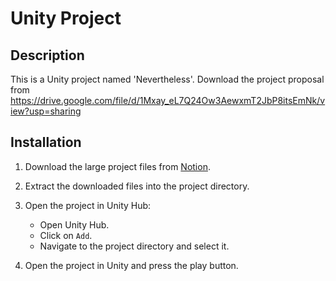 # Unity Project

## Description
This is a Unity project named 'Nevertheless'. 
Download the project proposal from https://drive.google.com/file/d/1Mxay_eL7Q24Ow3AewxmT2JbP8itsEmNk/view?usp=sharing


## Installation
1. Download the large project files from [Notion]([https://www.notion.so/gyeong-ju/MR-4b44f5bc6f87486d9dc9088e25db5fd7?pvs=4#05b43dda4676439cb88221ee4d7ab937](https://gyeong-ju.notion.site/Unity-Project_-4928888f1e3f4c59bc634b33e95d2db1?pvs=4)).

2. Extract the downloaded files into the project directory.

3. Open the project in Unity Hub:
    - Open Unity Hub.
    - Click on `Add`.
    - Navigate to the project directory and select it.

4. Open the project in Unity and press the play button.



